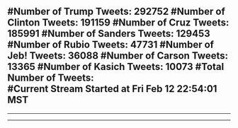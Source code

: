 #Number of Trump Tweets: 292752
#Number of Clinton Tweets: 191159
#Number of Cruz Tweets: 185991
#Number of Sanders Tweets: 129453
#Number of Rubio Tweets: 47731
#Number of Jeb! Tweets: 36088
#Number of Carson Tweets: 13365
#Number of Kasich Tweets: 10073
#Total Number of Tweets:  
#Current Stream Started at Fri Feb 12 22:54:01 MST
---
---
---
